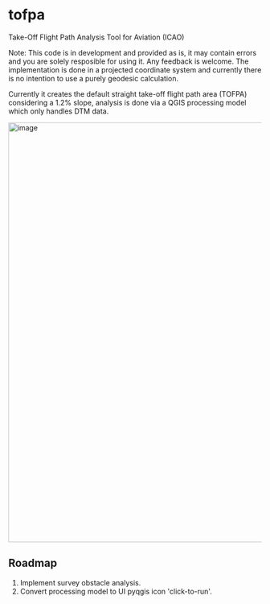 # tofpa
Take-Off Flight Path Analysis Tool for Aviation (ICAO)

Note: This code is in development and provided as is, it may contain errors and you are solely resposible for using it. Any feedback is welcome.
The implementation is done in a projected coordinate system and currently there is no intention to use a purely geodesic calculation.

Currently it creates the default straight take-off flight path area (TOFPA) considering a 1.2% slope, analysis is done via a QGIS processing model which only handles DTM data.

<img width="1536" height="834" alt="image" src="https://github.com/user-attachments/assets/a289b0b2-466b-4665-b8b8-7bd77e22b3a5" />

## Roadmap
1. Implement survey obstacle analysis.
2. Convert processing model to UI pyqgis icon 'click-to-run'.
